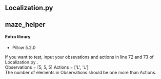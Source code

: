 ## Localization.py 
## maze_helper
#### Extra library
* Pillow 5.2.0  

If you want to test, input your obsevations and actions in line 72 and 73 of Localization.py .  
Observations = [5, 5, 5] Actions = ['L', 'L']  
The number of elements in Observations should be one more than Actions.